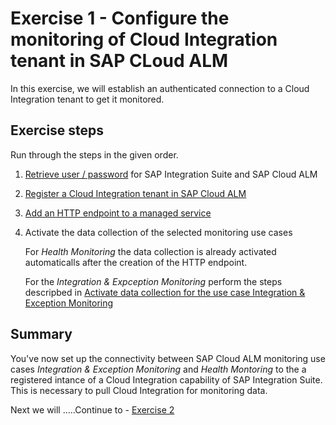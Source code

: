 # Exercise 1 - Configure the monitoring of Cloud Integration tenant in SAP CLoud ALM

In this exercise, we will establish an authenticated connection to a Cloud Integration tenant to get it monitored.

## Exercise steps

Run through the steps in the given order.

1. [Retrieve user / password](../ex0/ex02/) for SAP Integration Suite and SAP Cloud ALM
 
2. [Register a Cloud Integration tenant in SAP Cloud ALM](./ex11/)

3. [Add an HTTP endpoint to a managed service](./ex12/)
    
4. Activate the data collection of the selected monitoring use cases

   For *Health Monitoring* the data collection is already activated automaticalls after the creation of the HTTP endpoint.
   
   For the *Integration & Expception Monitoring* perform the steps descripbed in [Activate data collection for the use case Integration & Exception Monitoring](./ex13/)

## Summary

You've now set up the connectivity between SAP Cloud ALM monitoring use cases *Integration & Exception Monitoring* and *Health Montoring* to the a registered intance of a Cloud Integration capability of SAP Integration Suite. This is necessary to pull Cloud Integration for monitoring data.

Next we will .....Continue to - [Exercise 2](../ex2/README.md)

<!--
Provide the exercise content here directly in README.md using [markdown](https://guides.github.com/features/mastering-markdown/) and linking to the specific exercise pages, below is an example.

- [Getting Started](exercises/ex0/)
- [Exercise 1 - First Exercise Description](exercises/ex1/)
    - [Exercise 1.1 - Exercise 1 Sub Exercise 1 Description](exercises/ex1#exercise-11-sub-exercise-1-description)
-->
